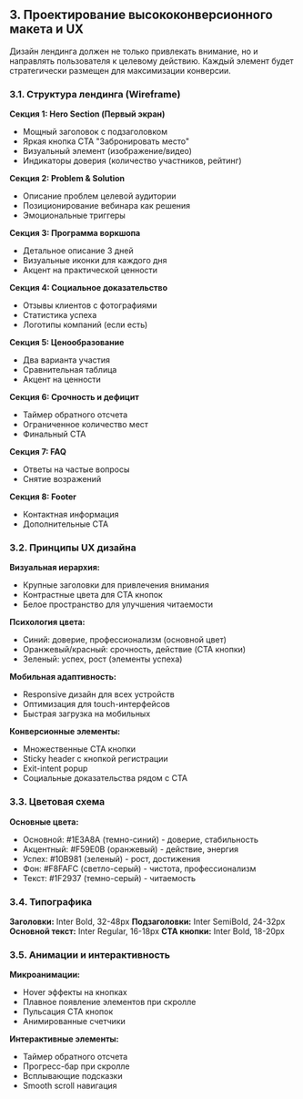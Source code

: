 ## 3. Проектирование высококонверсионного макета и UX

Дизайн лендинга должен не только привлекать внимание, но и направлять пользователя к целевому действию. Каждый элемент будет стратегически размещен для максимизации конверсии.

### 3.1. Структура лендинга (Wireframe)

**Секция 1: Hero Section (Первый экран)**
- Мощный заголовок с подзаголовком
- Яркая кнопка CTA "Забронировать место"
- Визуальный элемент (изображение/видео)
- Индикаторы доверия (количество участников, рейтинг)

**Секция 2: Problem & Solution**
- Описание проблем целевой аудитории
- Позиционирование вебинара как решения
- Эмоциональные триггеры

**Секция 3: Программа воркшопа**
- Детальное описание 3 дней
- Визуальные иконки для каждого дня
- Акцент на практической ценности

**Секция 4: Социальное доказательство**
- Отзывы клиентов с фотографиями
- Статистика успеха
- Логотипы компаний (если есть)

**Секция 5: Ценообразование**
- Два варианта участия
- Сравнительная таблица
- Акцент на ценности

**Секция 6: Срочность и дефицит**
- Таймер обратного отсчета
- Ограниченное количество мест
- Финальный CTA

**Секция 7: FAQ**
- Ответы на частые вопросы
- Снятие возражений

**Секция 8: Footer**
- Контактная информация
- Дополнительные CTA

### 3.2. Принципы UX дизайна

**Визуальная иерархия:**
- Крупные заголовки для привлечения внимания
- Контрастные цвета для CTA кнопок
- Белое пространство для улучшения читаемости

**Психология цвета:**
- Синий: доверие, профессионализм (основной цвет)
- Оранжевый/красный: срочность, действие (CTA кнопки)
- Зеленый: успех, рост (элементы успеха)

**Мобильная адаптивность:**
- Responsive дизайн для всех устройств
- Оптимизация для touch-интерфейсов
- Быстрая загрузка на мобильных

**Конверсионные элементы:**
- Множественные CTA кнопки
- Sticky header с кнопкой регистрации
- Exit-intent popup
- Социальные доказательства рядом с CTA

### 3.3. Цветовая схема

**Основные цвета:**
- Основной: #1E3A8A (темно-синий) - доверие, стабильность
- Акцентный: #F59E0B (оранжевый) - действие, энергия
- Успех: #10B981 (зеленый) - рост, достижения
- Фон: #F8FAFC (светло-серый) - чистота, профессионализм
- Текст: #1F2937 (темно-серый) - читаемость

### 3.4. Типографика

**Заголовки:** Inter Bold, 32-48px
**Подзаголовки:** Inter SemiBold, 24-32px
**Основной текст:** Inter Regular, 16-18px
**CTA кнопки:** Inter Bold, 18-20px

### 3.5. Анимации и интерактивность

**Микроанимации:**
- Hover эффекты на кнопках
- Плавное появление элементов при скролле
- Пульсация CTA кнопок
- Анимированные счетчики

**Интерактивные элементы:**
- Таймер обратного отсчета
- Прогресс-бар при скролле
- Всплывающие подсказки
- Smooth scroll навигация

